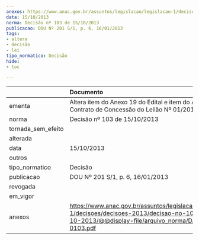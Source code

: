 ```yaml
---
anexos: https://www.anac.gov.br/assuntos/legislacao/legislacao-1/decisoes/decisoes-2013/decisao-no-103-de-15-10-2013/@@display-file/arquivo_norma/DA2013-0103.pdf
data: 15/10/2013
norma: Decisão nº 103 de 15/10/2013
publicacao: DOU Nº 201 S/1, p. 6, 16/01/2013
tags:
- altera
- decisão
- lei
tipo_normatico: Decisão
hide: 
- toc 
 
---
```


|                    | Documento                                                                                                                                                 |
|:-------------------|:----------------------------------------------------------------------------------------------------------------------------------------------------------|
| ementa             | Altera item do Anexo 19 do Edital e item do Anexo 2 do Contrato de Concessão do Leilão Nº 01/2013.                                                        |
| norma              | Decisão nº 103 de 15/10/2013                                                                                                                              |
| tornada_sem_efeito |                                                                                                                                                           |
| alterada           |                                                                                                                                                           |
| data               | 15/10/2013                                                                                                                                                |
| outros             |                                                                                                                                                           |
| tipo_normatico     | Decisão                                                                                                                                                   |
| publicacao         | DOU Nº 201 S/1, p. 6, 16/01/2013                                                                                                                          |
| revogada           |                                                                                                                                                           |
| em_vigor           |                                                                                                                                                           |
| anexos             | https://www.anac.gov.br/assuntos/legislacao/legislacao-1/decisoes/decisoes-2013/decisao-no-103-de-15-10-2013/@@display-file/arquivo_norma/DA2013-0103.pdf |